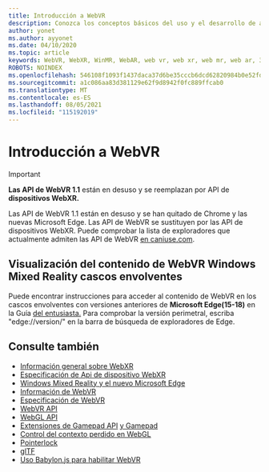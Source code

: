 ```yaml
---
title: Introducción a WebVR
description: Conozca los conceptos básicos del uso y el desarrollo de aplicaciones WebVR que se ejecutan Windows Mixed Reality cascos envolventes.
author: yonet
ms.author: ayyonet
ms.date: 04/10/2020
ms.topic: article
keywords: WebVR, WebXR, WinMR, WebAR, web vr, web xr, web mr, web ar, 360, 360 vídeo, 360 vídeos, 360 fotos, 360 fotos, 360 contenido, web inmersiva, immersiveweb, IW
ROBOTS: NOINDEX
ms.openlocfilehash: 546108f1093f1437daca37d6be35cccb6dcd62820984b0e52fd45979d4af6e55
ms.sourcegitcommit: a1c086aa83d381129e62f9d8942f0fc889ffcab0
ms.translationtype: MT
ms.contentlocale: es-ES
ms.lasthandoff: 08/05/2021
ms.locfileid: "115192019"
---
```

# <a name="webvr-overview"></a>Introducción a WebVR

> [!IMPORTANT]
> **Las API de WebVR 1.1** están en desuso y se reemplazan por API de **dispositivos WebXR.**

Las API de WebVR 1.1 están en desuso y se han quitado de Chrome y las nuevas Microsoft Edge. Las API de WebVR se sustituyen por las API de dispositivos WebXR. Puede comprobar la lista de exploradores que actualmente admiten las API de WebVR [en caniuse.com](https://caniuse.com/#search=webvr).

## <a name="viewing-webvr-content-in-windows-mixed-reality-immersive-headsets"></a>Visualización del contenido de WebVR Windows Mixed Reality cascos envolventes

Puede encontrar instrucciones para acceder al contenido de WebVR en los cascos envolventes con versiones anteriores de **Microsoft Edge(15-18)** en la Guía [del entusiasta.](/windows/mixed-reality/enthusiast-guide/webvr) Para comprobar la versión perimetral, escriba "edge://version/" en la barra de búsqueda de exploradores de Edge.

## <a name="see-also"></a>Consulte también

* [Información general sobre WebXR](webxr-overview.md)
* [Especificación de Api de dispositivo WebXR](https://immersive-web.github.io/webxr/)
* [Windows Mixed Reality y el nuevo Microsoft Edge](/windows/mixed-reality/new-microsoft-edge)
* [Información de WebVR](https://webvr.info)
* [Especificación de WebVR](https://w3c.github.io/webvr/)
* [WebVR API](/previous-versions//mt806281(v=vs.85))
* [WebGL API](/previous-versions/windows/internet-explorer/ie-developer/dev-guides/bg182648(v=vs.85))
* [Extensiones de Gamepad API](https://msdn.microsoft.com/library/dn743630(v=vs.85).aspx) [y Gamepad](https://w3c.github.io/gamepad/extensions.html)
* [Control del contexto perdido en WebGL](https://www.khronos.org/webgl/wiki/HandlingContextLost)
* [Pointerlock](https://www.w3.org/TR/pointerlock/)
* [glTF](https://www.khronos.org/gltf)
* [Uso Babylon.js para habilitar WebVR](/windows/uwp/get-started/adding-webvr-to-a-babylonjs-game)